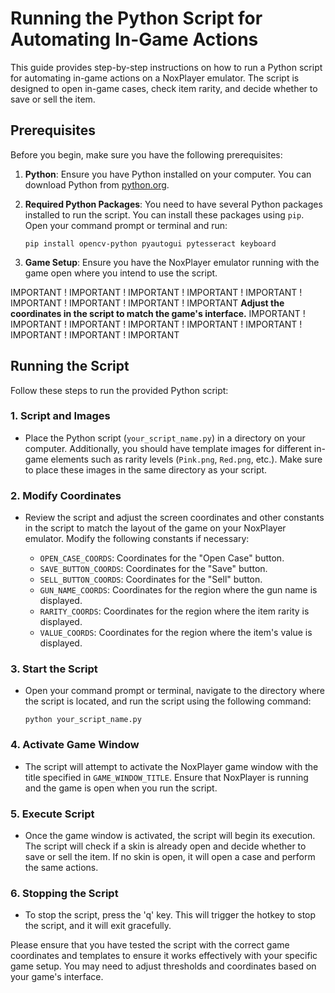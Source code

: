 # Running the Python Script for Automating In-Game Actions

This guide provides step-by-step instructions on how to run a Python script for automating in-game actions on a NoxPlayer emulator. The script is designed to open in-game cases, check item rarity, and decide whether to save or sell the item.

## Prerequisites

Before you begin, make sure you have the following prerequisites:

1. **Python**: Ensure you have Python installed on your computer. You can download Python from [python.org](https://www.python.org/downloads/).

2. **Required Python Packages**: You need to have several Python packages installed to run the script. You can install these packages using `pip`. Open your command prompt or terminal and run:

   `pip install opencv-python pyautogui pytesseract keyboard`

3. **Game Setup**: Ensure you have the NoxPlayer emulator running with the game open where you intend to use the script.

IMPORTANT ! IMPORTANT ! IMPORTANT ! IMPORTANT ! IMPORTANT ! IMPORTANT ! IMPORTANT ! IMPORTANT ! IMPORTANT
**Adjust the coordinates in the script to match the game's interface.**
IMPORTANT ! IMPORTANT ! IMPORTANT ! IMPORTANT ! IMPORTANT ! IMPORTANT ! IMPORTANT ! IMPORTANT ! IMPORTANT

## Running the Script

Follow these steps to run the provided Python script:

### 1. Script and Images

- Place the Python script (`your_script_name.py`) in a directory on your computer. Additionally, you should have template images for different in-game elements such as rarity levels (`Pink.png`, `Red.png`, etc.). Make sure to place these images in the same directory as your script.

### 2. Modify Coordinates

- Review the script and adjust the screen coordinates and other constants in the script to match the layout of the game on your NoxPlayer emulator. Modify the following constants if necessary:

   - `OPEN_CASE_COORDS`: Coordinates for the "Open Case" button.
   - `SAVE_BUTTON_COORDS`: Coordinates for the "Save" button.
   - `SELL_BUTTON_COORDS`: Coordinates for the "Sell" button.
   - `GUN_NAME_COORDS`: Coordinates for the region where the gun name is displayed.
   - `RARITY_COORDS`: Coordinates for the region where the item rarity is displayed.
   - `VALUE_COORDS`: Coordinates for the region where the item's value is displayed.

### 3. Start the Script

- Open your command prompt or terminal, navigate to the directory where the script is located, and run the script using the following command:

   `python your_script_name.py`

### 4. Activate Game Window

- The script will attempt to activate the NoxPlayer game window with the title specified in `GAME_WINDOW_TITLE`. Ensure that NoxPlayer is running and the game is open when you run the script.

### 5. Execute Script

- Once the game window is activated, the script will begin its execution. The script will check if a skin is already open and decide whether to save or sell the item. If no skin is open, it will open a case and perform the same actions.

### 6. Stopping the Script

- To stop the script, press the 'q' key. This will trigger the hotkey to stop the script, and it will exit gracefully.

Please ensure that you have tested the script with the correct game coordinates and templates to ensure it works effectively with your specific game setup. You may need to adjust thresholds and coordinates based on your game's interface.
